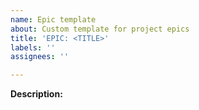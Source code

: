 ```yaml
---
name: Epic template
about: Custom template for project epics
title: 'EPIC: <TITLE>'
labels: ''
assignees: ''

---
```


**Description:**

